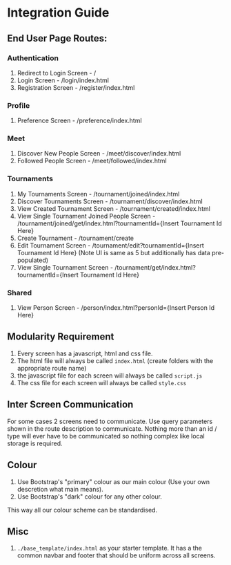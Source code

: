 # Integration Guide

## End User Page Routes:

### Authentication

1. Redirect to Login Screen - /
2. Login Screen - /login/index.html
3. Registration Screen - /register/index.html

### Profile

1. Preference Screen - /preference/index.html

### Meet

1. Discover New People Screen - /meet/discover/index.html
2. Followed People Screen - /meet/followed/index.html

### Tournaments

1. My Tournaments Screen - /tournament/joined/index.html
2. Discover Tournaments Screen - /tournament/discover/index.html
3. View Created Tournament Screen - /tournament/created/index.html
4. View Single Tournament Joined People Screen - /tournament/joined/get/index.html?tournamentId={Insert Tournament Id Here}
5. Create Tournament - /tournament/create
6. Edit Tournament Screen - /tournament/edit?tournamentId={Insert Tournament Id Here} (Note UI is same as 5 but additionally has data pre-populated)
7. View Single Tournament Screen - /tournament/get/index.html?tournamentId={Insert Tournament Id Here}

### Shared

1. View Person Screen - /person/index.html?personId={Insert Person Id Here}

## Modularity Requirement 

1. Every screen has a javascript, html and css file.
2. The html file will always be called `index.html` (create folders with the appropriate route name)
3. the javascript file for each screen will always be called `script.js`
4. The css file  for each screen will always be called `style.css`

## Inter Screen Communication

For some cases 2 screens need to communicate. Use query parameters shown in the route description to communicate. Nothing more than an id / type will ever have to be communicated so nothing complex like local storage is required.

## Colour

1. Use Bootstrap's "primary" colour as our main colour (Use your own descretion what main means).
2. Use Bootstrap's "dark" colour for any other colour.

This way all our colour scheme can be standardised.

## Misc

1. `./base_template/index.html` as your starter template. It has a the common navbar and footer that should be uniform across all screens.